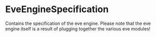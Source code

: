 # EveEngineSpecification
Contains the specification of the eve engine. Please note that the eve engine itself is a result of plugging together the various eve modules!
